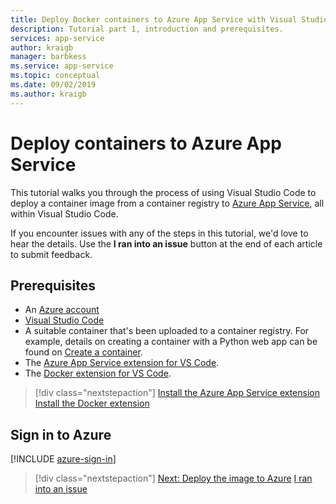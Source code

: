 ```yaml
---
title: Deploy Docker containers to Azure App Service with Visual Studio Code
description: Tutorial part 1, introduction and prerequisites.
services: app-service
author: kraigb
manager: barbkess
ms.service: app-service
ms.topic: conceptual
ms.date: 09/02/2019
ms.author: kraigb
---
```


# Deploy containers to Azure App Service

This tutorial walks you through the process of using Visual Studio Code to deploy a container image from a container registry to [Azure App Service](https://azure.microsoft.com/services/app-service/containers/), all within Visual Studio Code.

If you encounter issues with any of the steps in this tutorial, we'd love to hear the details. Use the **I ran into an issue** button at the end of each article to submit feedback.

## Prerequisites

- An [Azure account](https://azure.microsoft.com/free/?utm_source=campaign&utm_campaign=vscode-tutorial-docker-extension&mktingSource=vscode-tutorial-docker-extension)
- [Visual Studio Code](https://code.visualstudio.com/)
- A suitable container that's been uploaded to a container registry. For example, details on creating a container with a Python web app can be found on [Create a container](https://code.visualstudio.com/python/tutorial-create-containers.md).
- The [Azure App Service extension for VS Code](https://marketplace.visualstudio.com/items?itemName=ms-azuretools.vscode-azureappservice).
- The [Docker extension for VS Code](https://marketplace.visualstudio.com/items?itemName=ms-azuretools.vscode-docker).

> [!div class="nextstepaction"]
> [Install the Azure App Service extension](vscode:extension/ms-azuretools.vscode-azureappservice")
> [Install the Docker extension](vscode:extension/ms-azuretools.vscode-docker)

## Sign in to Azure

[!INCLUDE [azure-sign-in](includes/azure-sign-in.md)]

> [!div class="nextstepaction"]
> [Next: Deploy the image to Azure](tutorial-deploy-containers-02.md) [I ran into an issue](https://www.research.net/r/PWZWZ52?tutorial=vscode-appservice-containers&step=01-verify-prerequisites)
